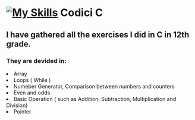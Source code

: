 
# [![My Skills](https://skillicons.dev/icons?i=c)](https://skillicons.dev)  Codici C

## I have gathered all the exercises I did in C in 12th grade.
### They are devided in:
<li> Array </li>
<li> Loops ( While ) </li>
<li> Numeber Generator, Comparison between numbers and counters </li>
<li> Even and odds </li>
<li> Basic Operation ( such as Addition, Subtraction, Multiplication and Division) </li>
<li> Pointer </li>
